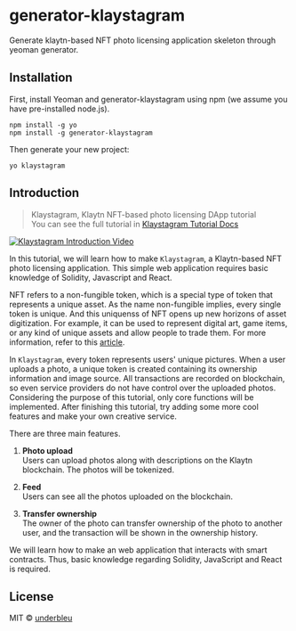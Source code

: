 # generator-klaystagram
Generate klaytn-based NFT photo licensing application skeleton through yeoman generator.

## Installation
First, install Yeoman and generator-klaystagram using npm (we assume you have pre-installed node.js).

```
npm install -g yo
npm install -g generator-klaystagram
```

Then generate your new project:
```
yo klaystagram
```


## Introduction

> Klaystagram, Klaytn NFT-based photo licensing DApp tutorial  
> You can see the full tutorial in [Klaystagram Tutorial Docs](https://docs.klaytn.com/tutorials/klaystagram)

[![Klaystagram Introduction Video](https://i.vimeocdn.com/video/771199900_1280x720.jpg)](https://vimeo.com/327033594)

In this tutorial, we will learn how to make `Klaystagram`, a Klaytn-based NFT photo licensing application. This simple web application requires basic knowledge of Solidity, Javascript and React.  

NFT refers to a non-fungible token, which is a special type of token that represents a unique asset. As the name non-fungible implies, every single token is unique. And this uniquenss of NFT opens up new horizons of asset digitization. For example, it can be used to represent digital art, game items, or any kind of unique assets and allow people to trade them. For more information, refer to this [article](https://coincentral.com/nfts-non-fungible-tokens/).  

In `Klaystagram`, every token represents users' unique pictures. When a user uploads a photo, a unique token is created containing its ownership information and image source. All transactions are recorded on blockchain, so even service providers do not have control over the uploaded photos. Considering the purpose of this tutorial, only core functions will be implemented. After finishing this tutorial, try adding some more cool features and make your own creative service.

There are three main features.

1. **Photo upload**  
Users can upload photos along with descriptions on the Klaytn blockchain. The photos will be tokenized.

2. **Feed**  
Users can see all the photos uploaded on the blockchain.

3. **Transfer ownership**  
The owner of the photo can transfer ownership of the photo to another user, and the transaction will be shown in the ownership history.

We will learn how to make an web application that interacts with smart contracts. Thus, basic knowledge regarding Solidity, JavaScript and React is required.  


## License
MIT © [underbleu](underbleu.dev@gmail.com)
